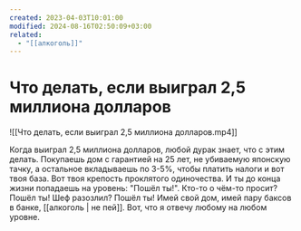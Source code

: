 ```yaml
---
created: 2023-04-03T10:01:00
modified: 2024-08-16T02:50:09+03:00
related:
  - "[[алкоголь]]"
---
```


# Что делать, если выиграл 2,5 миллиона долларов

![[Что делать, если выиграл 2,5 миллиона долларов.mp4]]

Когда выиграл 2,5 миллиона долларов, любой дурак знает, что с этим делать. Покупаешь дом с гарантией на 25 лет, не убиваемую японскую тачку, а остальное вкладываешь по 3-5%, чтобы платить налоги и вот твоя база. Вот твоя крепость проклятого одиночества. И ты до конца жизни попадаешь на уровень: "Пошёл ты!". Кто-то о чём-то просит? Пошёл ты! Шеф разозлил? Пошёл ты! Имей свой дом, имей пару баксов в банке, [[алкоголь | не пей]]. Вот, что я отвечу любому на любом уровне.